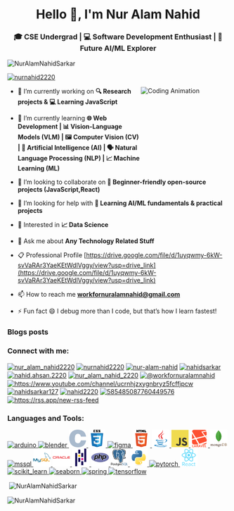 <h1 align="center">Hello 👋, I'm Nur Alam Nahid</h1>
<h3 align="center">🎓 CSE Undergrad | 💻 Software Development Enthusiast | 🤖 Future AI/ML Explorer</h3>


<p align="left"> <img src="https://komarev.com/ghpvc/?username=NurAlamNahidSarkar&label=Profile%20views&color=0e75b6&style=flat" alt="NurAlamNahidSarkar" /> </p>

<p align="left"> <a href="https://twitter.com/nurnahid2220" target="blank"><img src="https://img.shields.io/twitter/follow/nurnahid2220?logo=twitter&style=for-the-badge" alt="nurnahid2220" /></a> </p>
<img align="right"  src="https://user-images.githubusercontent.com/74038190/212748830-4c709398-a386-4761-84d7-9e10b98fbe6e.gif" alt="Coding Animation" width="200" height="200">

- 🔭 I’m currently working on **🔍 Research projects & 💻 Learning JavaScript**

- 🌱 I’m currently learning **🌐 Web Development | 📊 Vision-Language Models (VLM) | 🖼 Computer Vision (CV) | 🤖 Artificial Intelligence (AI) | 🗣 Natural Language Processing (NLP) | 📈 Machine Learning (ML)**

- 👯 I’m looking to collaborate on **🤝 Beginner-friendly open-source projects (JavaScript,React)**

- 🤝 I’m looking for help with **🧠 Learning AI/ML fundamentals & practical projects**

- 🌟 Interested in **📈 Data Science**

- 💬 Ask me about **Any Technology Related Stuff**

-  📋 Professional Profile [https://drive.google.com/file/d/1uyqwmy-6kW-svVaRAr3YaeKEtWdlVggy/view?usp=drive_link](https://drive.google.com/file/d/1uyqwmy-6kW-svVaRAr3YaeKEtWdlVggy/view?usp=drive_link)

- 📫 How to reach me **workfornuralamnahid@gmail.com**

- ⚡ Fun fact 😄 I debug more than I code, but that’s how I learn fastest!

### Blogs posts
<!-- BLOG-POST-LIST:START -->
<!-- BLOG-POST-LIST:END -->

<h3 align="left">Connect with me:</h3>
<p align="left">
<a href="https://dev.to/nur_alam_nahid2220" target="blank"><img align="center" src="https://raw.githubusercontent.com/rahuldkjain/github-profile-readme-generator/master/src/images/icons/Social/devto.svg" alt="nur_alam_nahid2220" height="30" width="40" /></a>
<a href="https://twitter.com/nurnahid2220" target="blank"><img align="center" src="https://raw.githubusercontent.com/rahuldkjain/github-profile-readme-generator/master/src/images/icons/Social/twitter.svg" alt="nurnahid2220" height="30" width="40" /></a>
<a href="https://linkedin.com/in/nur-alam-nahid" target="blank"><img align="center" src="https://raw.githubusercontent.com/rahuldkjain/github-profile-readme-generator/master/src/images/icons/Social/linked-in-alt.svg" alt="nur-alam-nahid" height="30" width="40" /></a>
<a href="https://kaggle.com/nahidsarkar" target="blank"><img align="center" src="https://raw.githubusercontent.com/rahuldkjain/github-profile-readme-generator/master/src/images/icons/Social/kaggle.svg" alt="nahidsarkar" height="30" width="40" /></a>
<a href="https://fb.com/nahid.ahsan.2220" target="blank"><img align="center" src="https://raw.githubusercontent.com/rahuldkjain/github-profile-readme-generator/master/src/images/icons/Social/facebook.svg" alt="nahid.ahsan.2220" height="30" width="40" /></a>
<a href="https://instagram.com/nur_alam_nahid_2220" target="blank"><img align="center" src="https://raw.githubusercontent.com/rahuldkjain/github-profile-readme-generator/master/src/images/icons/Social/instagram.svg" alt="nur_alam_nahid_2220" height="30" width="40" /></a>
<a href="https://medium.com/@workfornuralamnahid" target="blank"><img align="center" src="https://raw.githubusercontent.com/rahuldkjain/github-profile-readme-generator/master/src/images/icons/Social/medium.svg" alt="@workfornuralamnahid" height="30" width="40" /></a>
<a href="https://www.youtube.com/c/https://www.youtube.com/channel/ucrnhjzxygnbryz5fcffjpcw" target="blank"><img align="center" src="https://raw.githubusercontent.com/rahuldkjain/github-profile-readme-generator/master/src/images/icons/Social/youtube.svg" alt="https://www.youtube.com/channel/ucrnhjzxygnbryz5fcffjpcw" height="30" width="40" /></a>
<a href="https://www.hackerrank.com/nahidsarkar127" target="blank"><img align="center" src="https://raw.githubusercontent.com/rahuldkjain/github-profile-readme-generator/master/src/images/icons/Social/hackerrank.svg" alt="nahidsarkar127" height="30" width="40" /></a>
<a href="https://www.leetcode.com/nahid2220" target="blank"><img align="center" src="https://raw.githubusercontent.com/rahuldkjain/github-profile-readme-generator/master/src/images/icons/Social/leet-code.svg" alt="nahid2220" height="30" width="40" /></a>
<a href="https://discord.gg/585485087760449576" target="blank"><img align="center" src="https://raw.githubusercontent.com/rahuldkjain/github-profile-readme-generator/master/src/images/icons/Social/discord.svg" alt="585485087760449576" height="30" width="40" /></a>
<a href="/https://rss.app/new-rss-feed" target="blank"><img align="center" src="https://raw.githubusercontent.com/rahuldkjain/github-profile-readme-generator/master/src/images/icons/Social/rss.svg" alt="https://rss.app/new-rss-feed" height="30" width="40" /></a>
</p>

<h3 align="left">Languages and Tools:</h3>
<p align="left"> <a href="https://www.arduino.cc/" target="_blank" rel="noreferrer"> <img src="https://cdn.worldvectorlogo.com/logos/arduino-1.svg" alt="arduino" width="40" height="40"/> </a> <a href="https://www.blender.org/" target="_blank" rel="noreferrer"> <img src="https://download.blender.org/branding/community/blender_community_badge_white.svg" alt="blender" width="40" height="40"/> </a> <a href="https://www.cprogramming.com/" target="_blank" rel="noreferrer"> <img src="https://raw.githubusercontent.com/devicons/devicon/master/icons/c/c-original.svg" alt="c" width="40" height="40"/> </a> <a href="https://www.w3schools.com/css/" target="_blank" rel="noreferrer"> <img src="https://raw.githubusercontent.com/devicons/devicon/master/icons/css3/css3-original-wordmark.svg" alt="css3" width="40" height="40"/> </a> <a href="https://www.figma.com/" target="_blank" rel="noreferrer"> <img src="https://www.vectorlogo.zone/logos/figma/figma-icon.svg" alt="figma" width="40" height="40"/> </a> <a href="https://www.w3.org/html/" target="_blank" rel="noreferrer"> <img src="https://raw.githubusercontent.com/devicons/devicon/master/icons/html5/html5-original-wordmark.svg" alt="html5" width="40" height="40"/> </a> <a href="https://www.java.com" target="_blank" rel="noreferrer"> <img src="https://raw.githubusercontent.com/devicons/devicon/master/icons/java/java-original.svg" alt="java" width="40" height="40"/> </a> <a href="https://developer.mozilla.org/en-US/docs/Web/JavaScript" target="_blank" rel="noreferrer"> <img src="https://raw.githubusercontent.com/devicons/devicon/master/icons/javascript/javascript-original.svg" alt="javascript" width="40" height="40"/> </a> <a href="https://laravel.com/" target="_blank" rel="noreferrer"> <img src="https://raw.githubusercontent.com/devicons/devicon/master/icons/laravel/laravel-plain-wordmark.svg" alt="laravel" width="40" height="40"/> </a> <a href="https://www.mongodb.com/" target="_blank" rel="noreferrer"> <img src="https://raw.githubusercontent.com/devicons/devicon/master/icons/mongodb/mongodb-original-wordmark.svg" alt="mongodb" width="40" height="40"/> </a> <a href="https://www.microsoft.com/en-us/sql-server" target="_blank" rel="noreferrer"> <img src="https://www.svgrepo.com/show/303229/microsoft-sql-server-logo.svg" alt="mssql" width="40" height="40"/> </a> <a href="https://www.mysql.com/" target="_blank" rel="noreferrer"> <img src="https://raw.githubusercontent.com/devicons/devicon/master/icons/mysql/mysql-original-wordmark.svg" alt="mysql" width="40" height="40"/> </a> <a href="https://www.oracle.com/" target="_blank" rel="noreferrer"> <img src="https://raw.githubusercontent.com/devicons/devicon/master/icons/oracle/oracle-original.svg" alt="oracle" width="40" height="40"/> </a> <a href="https://pandas.pydata.org/" target="_blank" rel="noreferrer"> <img src="https://raw.githubusercontent.com/devicons/devicon/2ae2a900d2f041da66e950e4d48052658d850630/icons/pandas/pandas-original.svg" alt="pandas" width="40" height="40"/> </a> <a href="https://www.php.net" target="_blank" rel="noreferrer"> <img src="https://raw.githubusercontent.com/devicons/devicon/master/icons/php/php-original.svg" alt="php" width="40" height="40"/> </a> <a href="https://www.postgresql.org" target="_blank" rel="noreferrer"> <img src="https://raw.githubusercontent.com/devicons/devicon/master/icons/postgresql/postgresql-original-wordmark.svg" alt="postgresql" width="40" height="40"/> </a> <a href="https://www.python.org" target="_blank" rel="noreferrer"> <img src="https://raw.githubusercontent.com/devicons/devicon/master/icons/python/python-original.svg" alt="python" width="40" height="40"/> </a> <a href="https://pytorch.org/" target="_blank" rel="noreferrer"> <img src="https://www.vectorlogo.zone/logos/pytorch/pytorch-icon.svg" alt="pytorch" width="40" height="40"/> </a> <a href="https://reactjs.org/" target="_blank" rel="noreferrer"> <img src="https://raw.githubusercontent.com/devicons/devicon/master/icons/react/react-original-wordmark.svg" alt="react" width="40" height="40"/> </a> <a href="https://scikit-learn.org/" target="_blank" rel="noreferrer"> <img src="https://upload.wikimedia.org/wikipedia/commons/0/05/Scikit_learn_logo_small.svg" alt="scikit_learn" width="40" height="40"/> </a> <a href="https://seaborn.pydata.org/" target="_blank" rel="noreferrer"> <img src="https://seaborn.pydata.org/_images/logo-mark-lightbg.svg" alt="seaborn" width="40" height="40"/> </a> <a href="https://spring.io/" target="_blank" rel="noreferrer"> <img src="https://www.vectorlogo.zone/logos/springio/springio-icon.svg" alt="spring" width="40" height="40"/> </a> <a href="https://www.tensorflow.org" target="_blank" rel="noreferrer"> <img src="https://www.vectorlogo.zone/logos/tensorflow/tensorflow-icon.svg" alt="tensorflow" width="40" height="40"/> </a> </p>


<p>&nbsp;<img align="center" src="https://github-readme-stats.vercel.app/api?username=NurAlamNahidSarkar&show_icons=true&locale=en" alt="NurAlamNahidSarkar" /></p>

<p><img align="center" src="https://github-readme-streak-stats.herokuapp.com/?user=NurAlamNahidSarkar" alt="NurAlamNahidSarkar" /></p>


